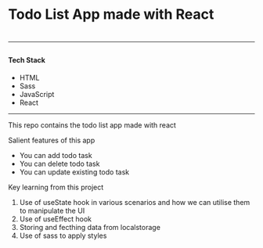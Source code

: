 <h1>Todo List App made with React<h1>
<hr>
<h4>Tech Stack</h4>
<ul>
<li>HTML</li>
<li>Sass</li>
<li>JavaScript</li>
<li>React</li>
</ul>
<hr>
<p>This repo contains the todo list app made with react</p>
<p>Salient features of this app</p>
<ul>
    <li>You can add todo task</li>
    <li>You can delete todo task</li>
    <li>You can update existing todo task</li>
</ul>

<p>Key learning from this project</p>
<ol>
<li>Use of useState hook in various scenarios and how we can utilise them to manipulate the UI</li>
<li>Use of useEffect hook</li>
<li>Storing and fecthing data from localstorage</li>
<li>Use of sass to apply styles</li>

</ol>
